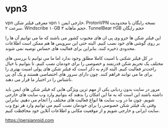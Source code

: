 # vpn3
vpn
معرفی فیلتر شکن vpn خارجی ایمن
۱. ProtonVPN نسخه رایگان با محدودیت سرعت
۲. Windscribe ۱۰GB حجم ماهانه
۳. TunnelBear ۲GB حجم رایگان

این فیلتر شکن‌ ها جزو وی‌ پی‌ ان‌ های محبوب کشور می‌ باشند که ما می‌ توانیم آن ها را بر روی گوشی‌ های خود نصب کنیم. البته حتی این سرویس‌ ها هم ممکن است اطلاعات محدودی ذخیره کنند. بنابراین برای فعالیت‌ های حساس توصیه نمی‌ شوند.

در کل فیلتر شکنی با امنیت کاملا مطلق وجود ندارد اما ما می‌ توانیم با بررسی‌ های مختلف یک تحریم شکن قدرتمند و خصوصی را برای خودمان نصب کنیم. تا بتوانیم با خیال راحت‌تر فعالیت کنیم. البته لازم به ذکر است که فیلتر شکن‌ های پولی امنیت بهتری را برای ما می‌ توانند فراهم کنند. چون دارای سرور های اختصاصی هستند و یک آی پی ناشناس را در اختیار ما قرار می‌ دهند.

مرور در سایت بدون ردیابی
یکی از مهم ترین ویژگی‌ هایی که فیلتر شکن‌ های ایمن باید داشته باشند این است که به ما این امکان را بدهند که بتوانیم وارد وب سایت‌ های خارجی شویم. چون ما در وب سایت‌ ها انواع فعالیت‌ های مختلف را انجام می‌ دهیم. بنابراین وقتی یک فیلتر شکن خصوصی را برای خودمان نصب کنیم می‌ توانیم وارد هر نوع وب سایت ایرانی و خارجی شویم و از موقعیت مکانی و اطلاعات آنلاین خود محافظت کنیم.

https://persianroid.com
